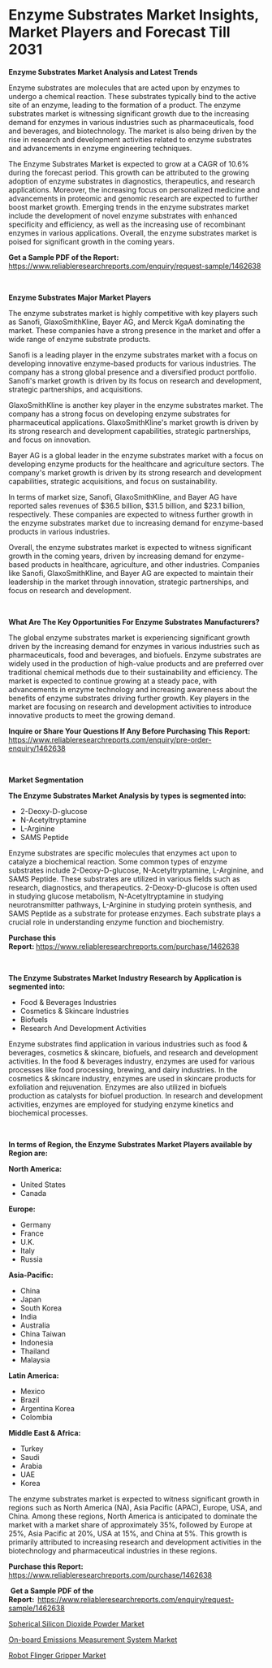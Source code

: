 <p><h1>Enzyme Substrates Market Insights, Market Players and Forecast Till 2031</h1></p><p><strong>Enzyme Substrates Market Analysis and Latest Trends</strong></p>
<p><p>Enzyme substrates are molecules that are acted upon by enzymes to undergo a chemical reaction. These substrates typically bind to the active site of an enzyme, leading to the formation of a product. The enzyme substrates market is witnessing significant growth due to the increasing demand for enzymes in various industries such as pharmaceuticals, food and beverages, and biotechnology. The market is also being driven by the rise in research and development activities related to enzyme substrates and advancements in enzyme engineering techniques.</p><p>The Enzyme Substrates Market is expected to grow at a CAGR of 10.6% during the forecast period. This growth can be attributed to the growing adoption of enzyme substrates in diagnostics, therapeutics, and research applications. Moreover, the increasing focus on personalized medicine and advancements in proteomic and genomic research are expected to further boost market growth. Emerging trends in the enzyme substrates market include the development of novel enzyme substrates with enhanced specificity and efficiency, as well as the increasing use of recombinant enzymes in various applications. Overall, the enzyme substrates market is poised for significant growth in the coming years.</p></p>
<p><strong>Get a Sample PDF of the Report:&nbsp;</strong> <a href="https://www.reliableresearchreports.com/enquiry/request-sample/1462638">https://www.reliableresearchreports.com/enquiry/request-sample/1462638</a></p>
<p>&nbsp;</p>
<p><strong>Enzyme Substrates Major Market Players</strong></p>
<p><p>The enzyme substrates market is highly competitive with key players such as Sanofi, GlaxoSmithKline, Bayer AG, and Merck KgaA dominating the market. These companies have a strong presence in the market and offer a wide range of enzyme substrate products.</p><p>Sanofi is a leading player in the enzyme substrates market with a focus on developing innovative enzyme-based products for various industries. The company has a strong global presence and a diversified product portfolio. Sanofi's market growth is driven by its focus on research and development, strategic partnerships, and acquisitions.</p><p>GlaxoSmithKline is another key player in the enzyme substrates market. The company has a strong focus on developing enzyme substrates for pharmaceutical applications. GlaxoSmithKline's market growth is driven by its strong research and development capabilities, strategic partnerships, and focus on innovation.</p><p>Bayer AG is a global leader in the enzyme substrates market with a focus on developing enzyme products for the healthcare and agriculture sectors. The company's market growth is driven by its strong research and development capabilities, strategic acquisitions, and focus on sustainability.</p><p>In terms of market size, Sanofi, GlaxoSmithKline, and Bayer AG have reported sales revenues of $36.5 billion, $31.5 billion, and $23.1 billion, respectively. These companies are expected to witness further growth in the enzyme substrates market due to increasing demand for enzyme-based products in various industries.</p><p>Overall, the enzyme substrates market is expected to witness significant growth in the coming years, driven by increasing demand for enzyme-based products in healthcare, agriculture, and other industries. Companies like Sanofi, GlaxoSmithKline, and Bayer AG are expected to maintain their leadership in the market through innovation, strategic partnerships, and focus on research and development.</p></p>
<p>&nbsp;</p>
<p><strong>What Are The Key Opportunities For Enzyme Substrates Manufacturers?</strong></p>
<p><p>The global enzyme substrates market is experiencing significant growth driven by the increasing demand for enzymes in various industries such as pharmaceuticals, food and beverages, and biofuels. Enzyme substrates are widely used in the production of high-value products and are preferred over traditional chemical methods due to their sustainability and efficiency. The market is expected to continue growing at a steady pace, with advancements in enzyme technology and increasing awareness about the benefits of enzyme substrates driving further growth. Key players in the market are focusing on research and development activities to introduce innovative products to meet the growing demand.</p></p>
<p><strong>Inquire or Share Your Questions If Any Before Purchasing This Report:</strong> <a href="https://www.reliableresearchreports.com/enquiry/pre-order-enquiry/1462638">https://www.reliableresearchreports.com/enquiry/pre-order-enquiry/1462638</a></p>
<p>&nbsp;</p>
<p><strong>Market Segmentation</strong></p>
<p><strong>The Enzyme Substrates Market Analysis by types is segmented into:</strong></p>
<p><ul><li>2-Deoxy-D-glucose</li><li>N-Acetyltryptamine</li><li>L-Arginine</li><li>SAMS Peptide</li></ul></p>
<p><p>Enzyme substrates are specific molecules that enzymes act upon to catalyze a biochemical reaction. Some common types of enzyme substrates include 2-Deoxy-D-glucose, N-Acetyltryptamine, L-Arginine, and SAMS Peptide. These substrates are utilized in various fields such as research, diagnostics, and therapeutics. 2-Deoxy-D-glucose is often used in studying glucose metabolism, N-Acetyltryptamine in studying neurotransmitter pathways, L-Arginine in studying protein synthesis, and SAMS Peptide as a substrate for protease enzymes. Each substrate plays a crucial role in understanding enzyme function and biochemistry.</p></p>
<p><strong>Purchase this Report:&nbsp;</strong><a href="https://www.reliableresearchreports.com/purchase/1462638">https://www.reliableresearchreports.com/purchase/1462638</a></p>
<p>&nbsp;</p>
<p><strong>The Enzyme Substrates Market Industry Research by Application is segmented into:</strong></p>
<p><ul><li>Food & Beverages Industries</li><li>Cosmetics & Skincare Industries</li><li>Biofuels</li><li>Research And Development Activities</li></ul></p>
<p><p>Enzyme substrates find application in various industries such as food & beverages, cosmetics & skincare, biofuels, and research and development activities. In the food & beverages industry, enzymes are used for various processes like food processing, brewing, and dairy industries. In the cosmetics & skincare industry, enzymes are used in skincare products for exfoliation and rejuvenation. Enzymes are also utilized in biofuels production as catalysts for biofuel production. In research and development activities, enzymes are employed for studying enzyme kinetics and biochemical processes.</p></p>
<p>&nbsp;</p>
<p><strong>In terms of Region, the Enzyme Substrates Market Players available by Region are:</strong></p>
<p>
    <p> <strong> North America: </strong>
        <ul>
            <li>United States</li>
            <li>Canada</li>
        </ul>
        </p> 
    <p> <strong> Europe: </strong>
        <ul>
            <li>Germany</li>
            <li>France</li>
            <li>U.K.</li>
            <li>Italy</li>
            <li>Russia</li>
        </ul>
        </p> 
    <p> <strong> Asia-Pacific: </strong>
        <ul>
            <li>China</li>
            <li>Japan</li>
            <li>South Korea</li>
            <li>India</li>
            <li>Australia</li>
            <li>China Taiwan</li>
            <li>Indonesia</li>
            <li>Thailand</li>
            <li>Malaysia</li>
        </ul>
        </p> 
    <p> <strong> Latin America: </strong>
        <ul>
            <li>Mexico</li>
            <li>Brazil</li>
            <li>Argentina Korea</li>
            <li>Colombia</li>
        </ul>
        </p> 
    <p> <strong> Middle East & Africa: </strong>
        <ul>
            <li>Turkey</li>
            <li>Saudi</li>
            <li>Arabia</li>
            <li>UAE</li>
            <li>Korea</li>
        </ul>
    </p>
    </p>
<p><p>The enzyme substrates market is expected to witness significant growth in regions such as North America (NA), Asia Pacific (APAC), Europe, USA, and China. Among these regions, North America is anticipated to dominate the market with a market share of approximately 35%, followed by Europe at 25%, Asia Pacific at 20%, USA at 15%, and China at 5%. This growth is primarily attributed to increasing research and development activities in the biotechnology and pharmaceutical industries in these regions.</p></p>
<p><strong>Purchase this Report: </strong><a href="https://www.reliableresearchreports.com/purchase/1462638">https://www.reliableresearchreports.com/purchase/1462638</a></p>
<p>&nbsp;<strong>Get a Sample PDF of the Report:&nbsp;&nbsp;</strong><a href="https://www.reliableresearchreports.com/enquiry/request-sample/1462638">https://www.reliableresearchreports.com/enquiry/request-sample/1462638</a></p>
<p><strong></strong></p>
<p><p><a href="https://view.publitas.com/reportprime-1/spherical-silicon-dioxide-powder-market-size-2023-2030-global-industrial-analysis-key-geographical-regions-market-share-top-key-players-product-types-and-forecast-research-report/">Spherical Silicon Dioxide Powder Market</a></p><p><a href="https://view.publitas.com/reportprime-1/on-board-emissions-measurement-system-market-research-report-the-key-to-successful-business-strategy-forecasted-for-period-from-2023-2030/">On-board Emissions Measurement System Market</a></p><p><a href="https://view.publitas.com/reportprime-1/robot-flinger-gripper-market-size-evaluating-its-market-trends-growth-and-projections-2023-2030/">Robot Flinger Gripper Market</a></p></p>
